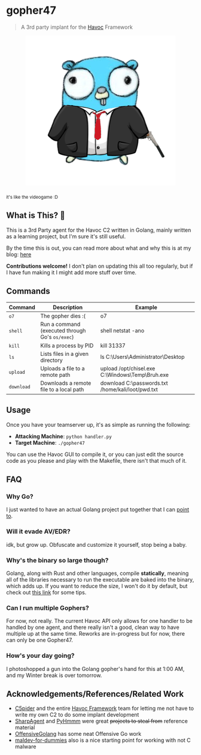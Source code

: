 # gopher47
> A 3rd party implant for the [Havoc](https://github.com/HavocFramework/Havoc) Framework

<p align="center">
    <img src="assets/gopher47.png">
</p>

<sub align="right">it's like the videogame :D</sub>

## What is This? 🤔
This is a 3rd Party agent for the Havoc C2 written in Golang, mainly written as a learning project, but I'm sure it's still useful.

By the time this is out, you can read more about what and why this is at my blog: [here](https://notateamserver.xyz)

**Contributions welcome!** I don't plan on updating this all too regularly, but if I have fun making it I might add more stuff over time.

## Commands

| Command    | Description                                     | Example                                           |
|------------|-------------------------------------------------|---------------------------------------------------|
| `o7`       | The gopher dies :(                              | o7                                                |
| `shell`    | Run a command (executed through Go's `os/exec`) | shell netstat -ano                                |
| `kill`     | Kills a process by PID                          | kill 31337                                        |
| `ls`       | Lists files in a given directory                | ls C:\Users\Administrator\Desktop                 |
| `upload`   | Uploads a file to a remote path                 | upload /opt/chisel.exe C:\Windows\Temp\Bruh.exe   |
| `download` | Downloads a remote file to a local path         | download C:\passwords.txt /home/kali/loot/pwd.txt |

## Usage
Once you have your teamserver up, it's as simple as running the following:
- **Attacking Machine**: `python handler.py`
- **Target Machine**: `./gopher47`

You can use the Havoc GUI to compile it, or you can just edit the source code as you please and play with the Makefile, there isn't that much of it.

## FAQ

### Why Go?
I just wanted to have an actual Golang project put together that I can [point to](https://i.kym-cdn.com/entries/icons/original/000/035/627/cover2.jpg).

### Will it evade AV/EDR?
idk, but grow up. Obfuscate and customize it yourself, stop being a baby.

### Why's the binary so large though?
Golang, along with Rust and other languages, compile **statically**, meaning all of the libraries necessary to run the executable are baked into the binary, which adds up. If you want to reduce the size, I won't do it by default, but check out [this link](https://github.com/xaionaro/documentation/blob/master/golang/reduce-binary-size.md) for some tips. 

### Can I run multiple Gophers?
For now, not really. The current Havoc API only allows for one handler to be handled by one agent, and there really isn't a good, clean way to have multiple up at the same time. Reworks are in-progress but for now, there can only be one Gopher47.

### How's your day going?
I photoshopped a gun into the Golang gopher's hand for this at 1:00 AM, and my Winter break is over tomorrow.


## Acknowledgements/References/Related Work
- [C5pider](https://github.com/Cracked5pider) and the entire [Havoc Framework](https://github.com/HavocFramework) team for letting me not have to write my own C2 to do some implant development
- [SharpAgent](https://github.com/susMdT/SharpAgent/) and [PyHmmm](https://github.com/CodeXTF2/PyHmmm) were great ~~projects to steal from~~ reference material
- [OffensiveGolang](https://github.com/bluesentinelsec/OffensiveGoLang) has some neat Offensive Go work
- [maldev-for-dummies](https://github.com/chvancooten/maldev-for-dummies) also is a nice starting point for working with not C malware

